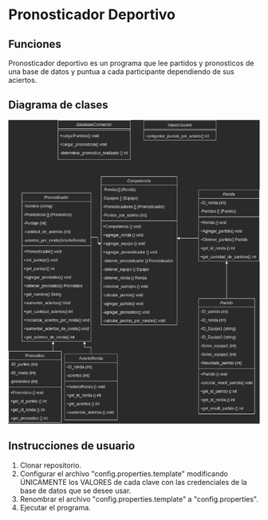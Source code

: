 # Pronosticador Deportivo
## Funciones
Pronosticador deportivo es un programa que lee partidos y pronosticos de una base de datos y puntua a cada participante dependiendo de sus aciertos.

## Diagrama de clases
<img src="https://github.com/gmenendez0/Pronosticador_Deportivo/blob/main/doc/UML_Pronosticador_Deportivo.drawio.png" alt="class_diagram">

## Instrucciones de usuario
1. Clonar repositorio.
2. Configurar el archivo "config.properties.template" modificando ÚNICAMENTE los VALORES de cada clave con las credenciales de la base de datos que se desee usar.
3. Renombrar el archivo "config.properties.template" a "config.properties".
4. Ejecutar el programa.